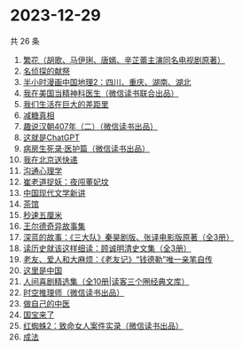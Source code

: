 # 2023-12-29

共 26 条

<!-- BEGIN WEREAD -->
<!-- 最后更新时间 2023-12-29 14:08:38 +0800 -->
1. [繁花（胡歌、马伊琍、唐嫣、辛芷蕾主演同名电视剧原著）](https://weread.qq.com/web/bookDetail/ec8320b072162ea8ec8b401)
1. [名侦探的献祭](https://weread.qq.com/web/bookDetail/0a6325f0813ab86c8g0116a2)
1. [半小时漫画中国地理2：四川、重庆、湖南、湖北](https://weread.qq.com/web/bookDetail/e4c32020813ab86bfg017e51)
1. [我在美国当精神科医生（微信读书联合出品）](https://weread.qq.com/web/bookDetail/7c5323a0813ab8671g013d42)
1. [我们生活在巨大的差距里](https://weread.qq.com/web/bookDetail/286329405b40f728668c477)
1. [减糖真相](https://weread.qq.com/web/bookDetail/ce732300813ab7fd7g0181c3)
1. [趣说汉朝407年（二）（微信读书出品）](https://weread.qq.com/web/bookDetail/e7b32890813ab869cg01227c)
1. [这就是ChatGPT](https://weread.qq.com/web/bookDetail/74332a90813ab86c4g019d98)
1. [病房生死录·医护篇（微信读书出品）](https://weread.qq.com/web/bookDetail/90d32c20813ab869bg016d5c)
1. [我在北京送快递](https://weread.qq.com/web/bookDetail/51532c40813ab7c0ag019c84)
1. [沟通心理学](https://weread.qq.com/web/bookDetail/64f327005d00cb64fc4af8a)
1. [崔老道捉妖：夜闯董妃坟](https://weread.qq.com/web/bookDetail/fa632270813ab8682g014592)
1. [中国现代文学新讲](https://weread.qq.com/web/bookDetail/22332f10813ab84c4g012b62)
1. [茶馆](https://weread.qq.com/web/bookDetail/73232b205d0810732f5d0a3)
1. [秒速五厘米](https://weread.qq.com/web/bookDetail/059321e0813ab867eg012d46)
1. [王尔德奇异故事集](https://weread.qq.com/web/bookDetail/0e6322b0721858ea0e65fa5)
1. [深蓝的故事：《三大队》秦昊剧版、张译电影版原著（全3册）](https://weread.qq.com/web/bookDetail/e3f329d0813ab6f9bg018b89)
1. [读历史就该这样细读：顾诚明清史文集（全3册）](https://weread.qq.com/web/bookDetail/cec32e50813ab791dg018e60)
1. [老友、爱人和大麻烦：《老友记》“钱德勒”唯一亲笔自传](https://weread.qq.com/web/bookDetail/e4c323d0813ab8682g01052b)
1. [这里是中国](https://weread.qq.com/web/bookDetail/084324d07193a89308476c4)
1. [人间喜剧精选集（全10册|读客三个圈经典文库）](https://weread.qq.com/web/bookDetail/5a132560715379595a1db00)
1. [时空推理师（微信读书出品）](https://weread.qq.com/web/bookDetail/96232500813ab8691g0196a1)
1. [做自己的中医](https://weread.qq.com/web/bookDetail/67932ef07279333d679cb7a)
1. [国宝来了](https://weread.qq.com/web/bookDetail/38b321f072197c1638b3888)
1. [红蜘蛛2：致命女人案件实录（微信读书出品）](https://weread.qq.com/web/bookDetail/5ce32970813ab8683g011612)
1. [成法](https://weread.qq.com/web/bookDetail/84b3251072122b8484b406d)
<!-- END WEREAD -->